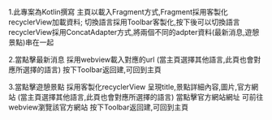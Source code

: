 1.此專案為Kotlin撰寫
  主頁以載入Fragment方式,Fragment採用客製化recyclerView加載資料; 切換語言採用Toolbar客製化,按下後可以切換語言
  recyclerView採用ConcatAdapter方式,將兩個不同的adpter資料(最新消息,遊憩景點)串在一起

2.當點擊最新消息
  採用webview載入對應的url
  (當主頁選擇其他語言,此頁也會對應所選擇的語言)
  按下Toolbar返回建,可回到主頁

3.當點擊遊憩景點
  採用客製化recyclerView 呈現title,景點詳細內容,圖片,官方網站
  (當主頁選擇其他語言,此頁也會對應所選擇的語言)
  當點擊官方網站網址
  可前往webview瀏覽該官方網站 
  按下Toolbar返回建,可回到主頁
